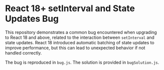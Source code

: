 # React 18+ setInterval and State Updates Bug

This repository demonstrates a common bug encountered when upgrading to React 18 and above, related to the interaction between `setInterval` and state updates.  React 18 introduced automatic batching of state updates to improve performance, but this can lead to unexpected behavior if not handled correctly.

The bug is reproduced in `bug.js`. The solution is provided in `bugSolution.js`.